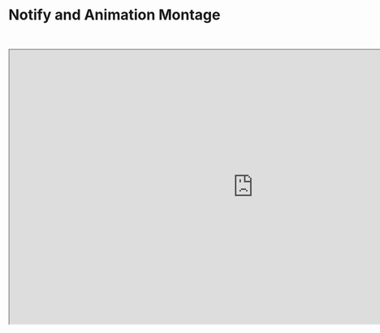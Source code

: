 # Notify and Animation Montage

<p>&nbsp;</p>
<p><iframe src="https://www.youtube.com/embed/SOt5rjjrTh0" width="960" height="540" allowfullscreen="allowfullscreen" allow="accelerometer; autoplay; clipboard-write; encrypted-media; gyroscope; picture-in-picture"></iframe></p>
<p>&nbsp;</p>